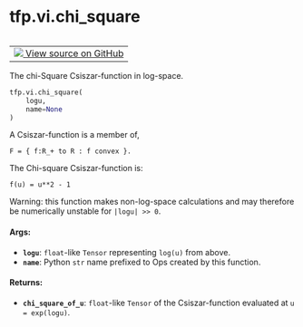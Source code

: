 <div itemscope itemtype="http://developers.google.com/ReferenceObject">
<meta itemprop="name" content="tfp.vi.chi_square" />
<meta itemprop="path" content="Stable" />
</div>

# tfp.vi.chi_square


<table class="tfo-notebook-buttons tfo-api" align="left">

<td>
  <a target="_blank" href="https://github.com/tensorflow/probability/blob/master/tensorflow_probability/python/vi/csiszar_divergence.py">
    <img src="https://www.tensorflow.org/images/GitHub-Mark-32px.png" />
    View source on GitHub
  </a>
</td></table>



The chi-Square Csiszar-function in log-space.

``` python
tfp.vi.chi_square(
    logu,
    name=None
)
```



<!-- Placeholder for "Used in" -->

A Csiszar-function is a member of,

```none
F = { f:R_+ to R : f convex }.
```

The Chi-square Csiszar-function is:

```none
f(u) = u**2 - 1
```

Warning: this function makes non-log-space calculations and may therefore be
numerically unstable for `|logu| >> 0`.

#### Args:


* <b>`logu`</b>: `float`-like `Tensor` representing `log(u)` from above.
* <b>`name`</b>: Python `str` name prefixed to Ops created by this function.


#### Returns:


* <b>`chi_square_of_u`</b>: `float`-like `Tensor` of the Csiszar-function evaluated
  at `u = exp(logu)`.